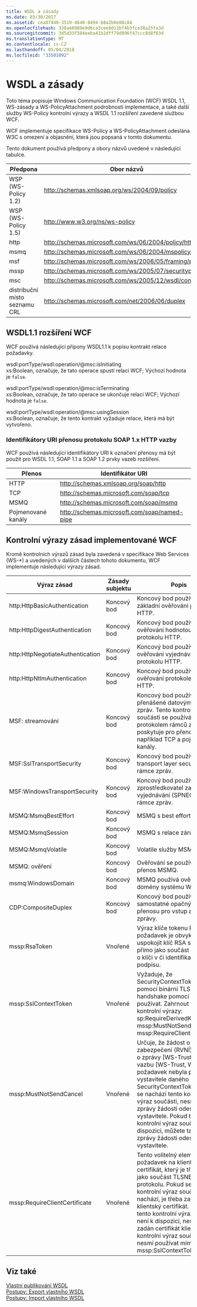 ```yaml
---
title: WSDL a zásady
ms.date: 03/30/2017
ms.assetid: cea87440-3519-4640-8494-b8a2b0e88c84
ms.openlocfilehash: 330a48989e9d6ca3cee0d11bf4b3fce38a25fa3d
ms.sourcegitcommit: 3d5d33f384eeba41b2dff79d096f47ccc8d8f03d
ms.translationtype: MT
ms.contentlocale: cs-CZ
ms.lasthandoff: 05/04/2018
ms.locfileid: "33501092"
---
```

# <a name="wsdl-and-policy"></a>WSDL a zásady
Toto téma popisuje Windows Communication Foundation (WCF) WSDL 1.1, WS-zásady a WS-PolicyAttachment podrobnosti implementace, a také další služby WS-Policy kontrolní výrazy a WSDL 1.1 rozšíření zavedené službou WCF.  
  
 WCF implementuje specifikace WS-Policy a WS-PolicyAttachment odeslána W3C s omezení a objasnění, která jsou popsaná v tomto dokumentu.  
  
 Tento dokument používá předpony a obory názvů uvedené v následující tabulce.  
  
|Předpona|Obor názvů|  
|------------|---------------|  
|WSP (WS-Policy 1.2)|http://schemas.xmlsoap.org/ws/2004/09/policy|  
|WSP (WS-Policy 1.5)|http://www.w3.org/ns/ws-policy|  
|http|http://schemas.microsoft.com/ws/06/2004/policy/http|  
|msmq|http://schemas.microsoft.com/ws/06/2004/mspolicy/msmq|  
|msf|http://schemas.microsoft.com/ws/2006/05/framing/policy|  
|mssp|http://schemas.microsoft.com/ws/2005/07/securitypolicy|  
|msc|http://schemas.microsoft.com/ws/2005/12/wsdl/contract|  
|distribuční místo seznamu CRL|http://schemas.microsoft.com/net/2006/06/duplex|  
  
## <a name="wcf-wsdl11-extensions"></a>WSDL1.1 rozšíření WCF  
 WCF používá následující přípony WSDL1.1 k popisu kontrakt relace požadavky.  
  
 wsdl:portType/wsdl:operation/@msc:isInitiating  
 xs:Boolean, označuje, že tato operace spustí relaci WCF; Výchozí hodnota je `false`.  
  
 wsdl:portType/wsdl:operation/@msc:isTerminating  
 xs:Boolean, označuje, že tato operace se ukončuje relaci WCF; Výchozí hodnota je `false`.  
  
 wsdl:portType/wsdl:operation/@msc:usingSession  
 xs:Boolean, označuje, že tento kontrakt vyžaduje relace, která má být vytvořeno.  
  
### <a name="soap-1x-http-binding-transport-uris"></a>Identifikátory URI přenosu protokolu SOAP 1.x HTTP vazby  
 WCF používá následující identifikátory URI k označení přenosy má být použit pro WSDL 1.1, SOAP 1.1 a SOAP 1.2 prvky vazeb rozšíření.  
  
|Přenos|Identifikátor URI|  
|---------------|---------|  
|HTTP|http://schemas.xmlsoap.org/soap/http|  
|TCP|http://schemas.microsoft.com/soap/tcp|  
|MSMQ|http://schemas.microsoft.com/soap/msmq|  
|Pojmenované kanály|http://schemas.microsoft.com/soap/named-pipe|  
  
## <a name="policy-assertions-implemented-by-wcf"></a>Kontrolní výrazy zásad implementované WCF  
 Kromě kontrolních výrazů zásad byla zavedená v specifikace Web Services (WS-*) a uvedených v dalších částech tohoto dokumentu, WCF implementuje následující výrazy zásad.  
  
|Výraz zásad|Zásady subjektu|Popis|  
|----------------------|--------------------|-----------------|  
|http:HttpBasicAuthentication|Koncový bod|Koncový bod používá základní ověřování protokolu HTTP.|  
|http:HttpDigestAuthentication|Koncový bod|Koncový bod používá ověřování hodnotou hash protokolu HTTP.|  
|http:HttpNegotiateAuthentication|Koncový bod|Koncový bod používá ověřování vyjednávání protokolu HTTP.|  
|http:HttpNtlmAuthentication|Koncový bod|Koncový bod používá ověřování protokolem NTLM HTTP.|  
|MSF: streamování|Koncový bod|Koncový bod používá rámce přenášené datovými proudy zpráv. Tento kontrolní výraz součásti se používá s protokolem rámců zpráv poskytuje pro přenosy, jako je například TCP a pojmenované kanály.|  
|MSF:SslTransportSecurity|Koncový bod|Koncový bod používá (TLS) transport layer security s rámce zpráv.|  
|MSF:WindowsTransportSecurity|Koncový bod|Koncový bod používá zprostředkovatel zabezpečení vyjednávání (SPNEGO) s rámce zpráv.|  
|MSMQ:MsmqBestEffort|Koncový bod|MSMQ s best effort záruky.|  
|MSMQ:MsmqSession|Koncový bod|MSMQ s relace záruky.|  
|MSMQ:MsmqVolatile|Koncový bod|Volatile služby MSMQ.|  
|MSMQ: ověření|Koncový bod|Ověřování se používá s přenos MSMQ.|  
|msmq:WindowsDomain|Koncový bod|MSMQ používá ověřování domény systému Windows.|  
|CDP:CompositeDuplex|Koncový bod|Koncový bod používá dva samostatné opačný připojení přenosu pro vstup a výstup zprávy.|  
|mssp:RsaToken|Vnořené|Výraz klíče tokenu RSA. Tento požadavek je obvykle uspokojit klíč RSA serializovat přímo jako součást informace o klíči v či identifikaci podpisu.|  
|mssp:SslContextToken|Vnořené|Vyžaduje, že SecurityContextToken, získat pomocí binární TLS handshake pomocí WS-Trust používat. Zahrnout vnořené kontrolní výrazy: sp:RequireDerivedKeys, mssp:MustNotSendCancel, mssp:RequireClientCertificate.|  
|mssp:MustNotSendCancel|Vnořené|Určuje, že žádost o token zabezpečení (RVNÍ) požádat o zprávy [WS-Trust] zrušit vazbu [WS-Trust, WS-SC] požadavek nebyla posílá vystavitele daného SecurityContextToken. Pokud se nachází tento kontrolní výraz součásti, nesmí takové zprávy žádosti odeslané do vystavitele. Pokud tento kontrolní výraz součásti není k dispozici, můžete takové zprávy žádosti odeslané do vystavitele.|  
|mssp:RequireClientCertificate|Vnořené|Tento volitelný element určuje požadavek na klientský certifikát, který je třeba zadat jako součást TLSNEGO protokolu. Pokud se tento kontrolní výraz součásti nachází, je třeba zadat klientský certifikát. Pokud tento kontrolní výraz součásti není k dispozici, nesmí být zadán certifikát klienta. Tento kontrolní výraz součásti se nesmí používat mimo mssp:SslContextToken.|  
  
## <a name="see-also"></a>Viz také  
 [Vlastní publikování WSDL](../../../../docs/framework/wcf/samples/custom-wsdl-publication.md)  
 [Postupy: Export vlastního WSDL](../../../../docs/framework/wcf/extending/how-to-export-custom-wsdl.md)  
 [Postupy: Import vlastního WSDL](../../../../docs/framework/wcf/extending/how-to-import-custom-wsdl.md)
